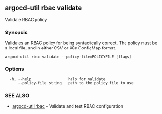 ## argocd-util rbac validate

Validate RBAC policy

### Synopsis


Validates an RBAC policy for being syntactically correct. The policy must be
a local file, and in either CSV or K8s ConfigMap format.


```
argocd-util rbac validate --policy-file=POLICYFILE [flags]
```

### Options

```
  -h, --help                 help for validate
      --policy-file string   path to the policy file to use
```

### SEE ALSO

* [argocd-util rbac](argocd-util_rbac.md)	 - Validate and test RBAC configuration

